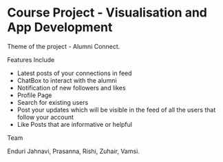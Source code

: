 # Course Project - Visualisation and App Development

Theme of the project - Alumni Connect.

Features Include
- Latest posts of your connections in feed
- ChatBox to interact with the alumni
- Notification of new followers and likes
- Profile Page 
- Search for existing users
- Post your updates which will be visible in the feed of all the users that follow your account 
- Like Posts that are informative or helpful

Team

Enduri Jahnavi,
Prasanna, 
Rishi,
Zuhair,
Vamsi.
